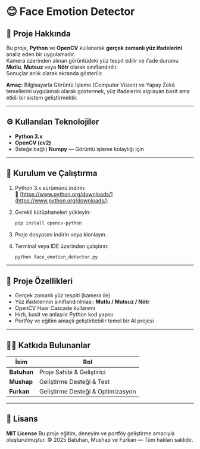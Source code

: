 # 😊 Face Emotion Detector  

## 🔹 Proje Hakkında  
Bu proje, **Python** ve **OpenCV** kullanarak **gerçek zamanlı yüz ifadelerini** analiz eden bir uygulamadır.  
Kamera üzerinden alınan görüntüdeki yüz tespit edilir ve ifade durumu **Mutlu**, **Mutsuz** veya **Nötr** olarak sınıflandırılır.  
Sonuçlar anlık olarak ekranda gösterilir.  

**Amaç:** Bilgisayarla Görüntü İşleme (Computer Vision) ve Yapay Zekâ temellerini uygulamalı olarak göstermek, yüz ifadelerini algılayan basit ama etkili bir sistem geliştirmektir.  

---

## ⚙️ Kullanılan Teknolojiler  
- **Python 3.x**  
- **OpenCV (cv2)**  
- (İsteğe bağlı) **Numpy** — Görüntü işleme kolaylığı için  

---

## 🔧 Kurulum ve Çalıştırma  
1. Python 3.x sürümünü indirin:  
   🔗 [https://www.python.org/downloads/](https://www.python.org/downloads/)  

2. Gerekli kütüphaneleri yükleyin:  
   ```bash
   pip install opencv-python

3. Proje dosyasını indirin veya klonlayın.

4. Terminal veya IDE üzerinden çalıştırın:
   ```bash
   python face_emotion_detector.py
   ```

---

## 🧠 Proje Özellikleri

* Gerçek zamanlı yüz tespiti (kamera ile)
* Yüz ifadelerinin sınıflandırılması: **Mutlu / Mutsuz / Nötr**
* OpenCV Haar Cascade kullanımı
* Hızlı, basit ve anlaşılır Python kod yapısı
* Portföy ve eğitim amaçlı geliştirilebilir temel bir AI projesi

---

## 👨‍💻 Katkıda Bulunanlar

| İsim        | Rol                               |
| ----------- | --------------------------------- |
| **Batuhan** | Proje Sahibi & Geliştirici        |
| **Mushap**  | Geliştirme Desteği & Test         |
| **Furkan**  | Geliştirme Desteği & Optimizasyon |

---

## 📜 Lisans

**MIT License**
Bu proje eğitim, deneyim ve portföy geliştirme amacıyla oluşturulmuştur.
© 2025 Batuhan, Mushap ve Furkan — Tüm hakları saklıdır.

```

